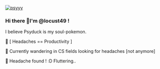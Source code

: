[![psyyy](https://i.imgur.com/yX8qwnz.gif) ](https://github.com/locust49/locust49/blob/main/README.md)

### Hi there 👋I'm @locust49 !

I believe Psyduck is my soul-pokemon.

🌱 [ Headaches == Productivity ]

🌱 Currently wandering in CS fields looking for headaches [not anymore]

🌱 Headache found ! :D Fluttering..
